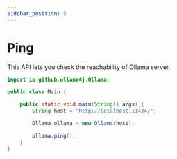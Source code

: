 ```yaml
---
sidebar_position: 5
---
```


# Ping

This API lets you check the reachability of Ollama server.

```java
import io.github.ollama4j.Ollama;

public class Main {

    public static void main(String[] args) {
        String host = "http://localhost:11434/";

        Ollama ollama = new Ollama(host);

        ollama.ping();
    }
}
```